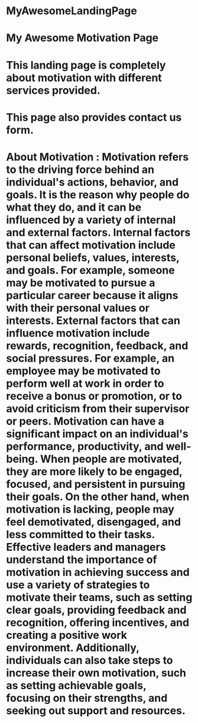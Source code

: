 # MyAwesomeLandingPage
# My Awesome Motivation Page 
# This landing page is completely about motivation with different  services provided.
# This page also provides contact us form.
# About Motivation : Motivation refers to the driving force behind an individual's actions, behavior, and goals. It is the reason why people do what they do, and it can be influenced by a variety of internal and external factors. Internal factors that can affect motivation include personal beliefs, values, interests, and goals. For example, someone may be motivated to pursue a particular career because it aligns with their personal values or interests. External factors that can influence motivation include rewards, recognition, feedback, and social pressures. For example, an employee may be motivated to perform well at work in order to receive a bonus or promotion, or to avoid criticism from their supervisor or peers. Motivation can have a significant impact on an individual's performance, productivity, and well-being. When people are motivated, they are more likely to be engaged, focused, and persistent in pursuing their goals. On the other hand, when motivation is lacking, people may feel demotivated, disengaged, and less committed to their tasks. Effective leaders and managers understand the importance of motivation in achieving success and use a variety of strategies to motivate their teams, such as setting clear goals, providing feedback and recognition, offering incentives, and creating a positive work environment. Additionally, individuals can also take steps to increase their own motivation, such as setting achievable goals, focusing on their strengths, and seeking out support and resources.
